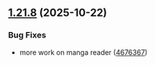 ## [1.21.8](https://github.com/strumok-app/strumok/compare/v1.21.7...v1.21.8) (2025-10-22)


### Bug Fixes

* more work on manga reader ([4676367](https://github.com/strumok-app/strumok/commit/467636713db8252f41052d8848bba41b2b280ff9))



